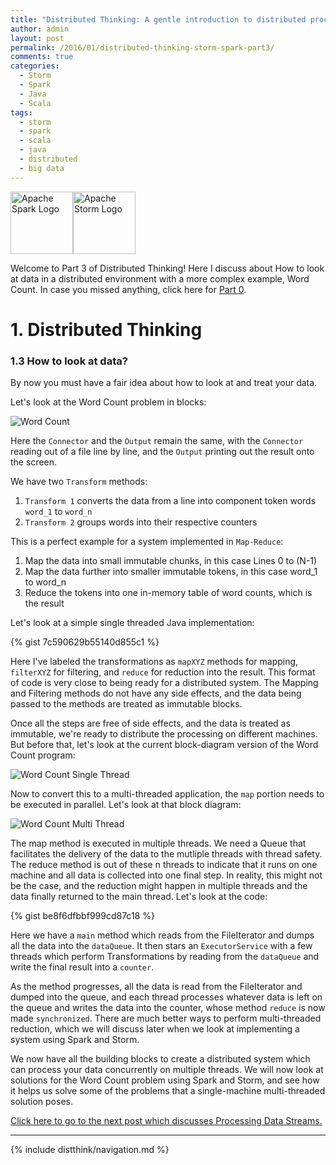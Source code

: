 ```yaml
---
title: "Distributed Thinking: A gentle introduction to distributed processing using Apache Storm and Apache Spark - Part 3" 
author: admin
layout: post
permalink: /2016/01/distributed-thinking-storm-spark-part3/
comments: true
categories:
  - Storm
  - Spark
  - Java
  - Scala
tags:
  - storm
  - spark
  - scala
  - java
  - distributed
  - big data
---
```


<img src="http://spark.apache.org/images/spark-logo-trademark.png" alt="Apache Spark Logo" style="height: 100"/><img src="http://storm.apache.org/images/logo.png" alt="Apache Storm Logo" style="height: 100"/>

Welcome to Part 3 of Distributed Thinking! Here I discuss about How to look at data in a distributed environment with a more complex example, Word Count. In case you missed anything, click here for [Part 0](/2015/12/distributed-thinking-storm-spart-part0 "Distributed Thinking").
<h1>1. Distributed Thinking</h1>

<h3>1.3 How to look at data?</h3>
By now you must have a fair idea about how to look at and treat your data.

Let's look at the Word Count problem in blocks:

![Word Count](/assets/images/2016/01/WordCount.png)

Here the `Connector` and the `Output` remain the same, with the `Connector` reading out of a file line by line, and the `Output` printing out the result onto the screen.

We have two `Transform` methods:

1. `Transform 1` converts the data from a line into component token words `word_1` to `word_n`
2. `Transform 2` groups words into their respective counters

This is a perfect example for a system implemented in `Map-Reduce`:

1. Map the data into small immutable chunks, in this case Lines 0 to (N-1)
2. Map the data further into smaller immutable tokens, in this case word_1 to word_n
3. Reduce the tokens into one in-memory table of word counts, which is the result

Let's look at a simple single threaded Java implementation:

{% gist 7c590629b55140d855c1 %}

Here I've labeled the transformations as `mapXYZ` methods for mapping, `filterXYZ` for filtering, and `reduce` for reduction into the result. This format of code is very close to being ready for a distributed system. The Mapping and Filtering methods do not have any side effects, and the data being passed to the methods are treated as immutable blocks.

Once all the steps are free of side effects, and the data is treated as immutable, we're ready to distribute the processing on different machines. But before that, let's look at the current block-diagram version of the Word Count program:

![Word Count Single Thread](/assets/images/2016/01/WordCountSingleThread.png)

Now to convert this to a multi-threaded application, the `map` portion needs to be executed in parallel. Let's look at that block diagram:

![Word Count Multi Thread](/assets/images/2016/01/WordCountThreads.png)

The map method is executed in multiple threads. We need a Queue that facilitates the delivery of the data to the mutliple threads with thread safety. The reduce method is out of these n threads to indicate that it runs on one machine and all data is collected into one final step. In reality, this might not be the case, and the reduction might happen in multiple threads and the data finally returned to the main thread. Let's look at the code:

{% gist be8f6dfbbf999cd87c18 %}

Here we have a `main` method which reads from the FileIterator and dumps all the data into the `dataQueue`. It then stars an `ExecutorService` with a few threads which perform Transformations by reading from the `dataQueue` and write the final result into a `counter`.

As the method progresses, all the data is read from the FileIterator and dumped into the queue, and each thread processes whatever data is left on the queue and writes the data into the counter, whose method `reduce` is now made `synchronized`. There are much better ways to perform multi-threaded reduction, which we will discuss later when we look at implementing a system using Spark and Storm.

We now have all the building blocks to create a distributed system which can process your data concurrently on multiple threads. We will now look at solutions for the Word Count problem using Spark and Storm, and see how it helps us solve some of the problems that a single-machine multi-threaded solution poses.

[Click here to go to the next post which discusses Processing Data Streams.](/2016/01/distributed-thinking-storm-spark-part4 "Part 4")

----

{% include distthink/navigation.md %}